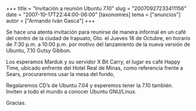 +++
title = "Invitación a reunión Ubuntu 7.10"
slug = "20070927233411156"
date = "2007-10-17T22:44:00-06:00"
[taxonomies]
tema = ["anuncios"]
autor = ["Armando Iván Gasca"]
+++

Se hace una atenta invitación para reunirse de manera informal en un
café del centro de la ciudad de Irapuato, Gto. el Jueves 18 de Octubre,
en horario de 7:30 p.m. a 10:00 p.m. por motivo del lanzamiento de la
nueva versión de Ubuntu, 7.10 Gutsy Gibbon.

Los esperamos Marduk y su servidor X Bit Carry, el lugar es café Happy
Time, ubicado enfrente del Hotel Real de Minas, como referencia frente a
Sears, procuraremos usar la mesa del fondo,

Regalaremos CD’s de Ubuntu 7.04 y esperemos tener la 7.10 también.
Inviten a todo el mundo a conocer Ubuntu GNU/Linux.

Gracias.
